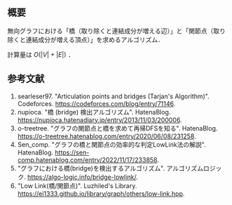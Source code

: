## 概要

無向グラフにおける「橋（取り除くと連結成分が増える辺）」と「関節点（取り除くと連結成分が増える頂点）」を求めるアルゴリズム．

計算量は $O(\lvert V \rvert + \lvert E \rvert)$ ．


## 参考文献

1. searleser97. "Articulation points and bridges (Tarjan's Algorithm)". Codeforces. <https://codeforces.com/blog/entry/71146>.
1. nupioca. "橋 (bridge) 検出アルゴリズム". HatenaBlog. <https://nupioca.hatenadiary.jp/entry/2013/11/03/200006>.
1. o-treetree. "グラフの関節点と橋を求めて再帰DFSを知る". HatenaBlog. <https://o-treetree.hatenablog.com/entry/2020/06/08/231258>.
1. Sen_comp. "グラフの橋と関節点の効率的な判定LowLink法の解説". HatenaBlog. <https://sen-comp.hatenablog.com/entry/2022/11/17/233858>.
1. "グラフにおける橋(bridge)を検出するアルゴリズム". アルゴリズムロジック. <https://algo-logic.info/bridge-lowlink/>.
1. "Low Link(橋/関節点)". Luzhiled's Library. <https://ei1333.github.io/library/graph/others/low-link.hpp>.
